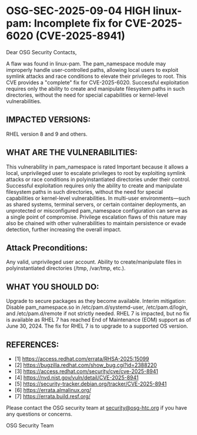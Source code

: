 # OSG-SEC-2025-09-04 HIGH linux-pam: Incomplete fix for CVE-2025-6020 (CVE-2025-8941)


Dear OSG Security Contacts,

A flaw was found in linux-pam. The pam_namespace module may improperly handle user-controlled paths, allowing local users to exploit symlink attacks and race conditions to elevate their privileges to root.
This CVE provides a "complete" fix for CVE-2025-6020. Successful exploitation requires only the ability to create and manipulate filesystem paths in such directories, without the need for special capabilities or kernel-level vulnerabilities.


## IMPACTED VERSIONS:

RHEL version 8 and 9 and others.

## WHAT ARE THE VULNERABILITIES:

This vulnerability in pam_namespace is rated Important because it allows a local, unprivileged user to escalate privileges to root by exploiting symlink attacks or race conditions in polyinstantiated directories under their control. Successful exploitation requires only the ability to create and manipulate filesystem paths in such directories, without the need for special capabilities or kernel-level vulnerabilities. 
In multi-user environments—such as shared systems, terminal servers, or certain container deployments, an unprotected or misconfigured pam_namespace configuration can serve as a single point of compromise. Privilege escalation flaws of this nature may also be chained with other vulnerabilities to maintain persistence or evade detection, further increasing the overall impact.
## Attack Preconditions:
Any valid, unprivileged user account.
Ability to create/manipulate files in polyinstantiated directories (/tmp, /var/tmp, etc.).
## WHAT YOU SHOULD DO:

Upgrade to secure packages as they become available.
Interim mitigation: Disable pam_namespace.so in /etc/pam.d/systemd-user, /etc/pam.d/login, and /etc/pam.d/remote if not strictly needed.
RHEL 7 is impacted, but no fix is available as RHEL 7 has reached End of Maintenance (EOM) support as of June 30, 2024. The fix for RHEL 7 is to upgrade to a supported OS version.

## REFERENCES:
- [1] https://access.redhat.com/errata/RHSA-2025:15099
- [2] https://bugzilla.redhat.com/show_bug.cgi?id=2388220 
- [3] https://access.redhat.com/security/cve/cve-2025-8941
- [4] https://nvd.nist.gov/vuln/detail/CVE-2025-8941
- [5] https://security-tracker.debian.org/tracker/CVE-2025-8941
- [6] https://errata.almalinux.org/
- [7] https://errata.build.resf.org/


Please contact the OSG security team at security@osg-htc.org if you have any questions or concerns.

OSG Security Team
